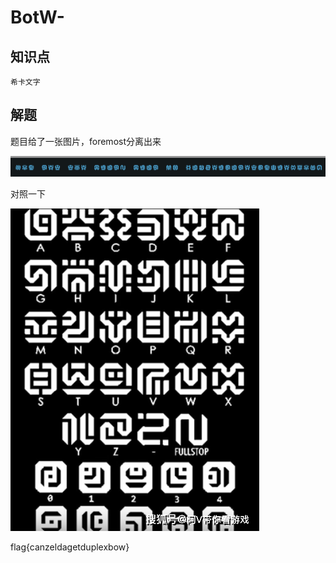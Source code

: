 # BotW-

## 知识点

`希卡文字`

## 解题

题目给了一张图片，foremost分离出来

![](./img/BotW-2.png)

对照一下

![](./img/BotW-1.png)

flag{canzeldagetduplexbow}